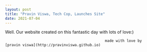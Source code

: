 ```yaml
---
layout: post
title: "Pravin Viswa, Tech Cop, Launches Site"
date: 2021-07-04
---
```


Well. Our website created on this fantastic day with lots of love:) 

                                                  made with love by [pravin viswa](http://pravinviswa.github.io)
